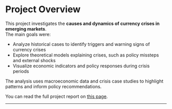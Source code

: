 # Project Overview

This project investigates the **causes and dynamics of currency crises in emerging markets**.  
The main goals were:
- Analyze historical cases to identify triggers and warning signs of currency crises  
- Explore theoretical models explaining crises, such as policy missteps and external shocks  
- Visualize economic indicators and policy responses during crisis periods  

The analysis uses macroeconomic data and crisis case studies to highlight patterns and inform policy recommendations.

You can read the full project report on <a href="https://atharvacoolkarni.github.io/projects/currency-crisis/" target="_blank">this page</a>.

---
